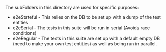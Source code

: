 The subFolders in this directory are used for specific purposes:

* e2eStateful - This relies on the DB to be set up with a dump of the test entities
* e2eSerial - The tests in this suite will be run in serial (Avoids race conditions)
* e2eRegular - The tests in this suite are set up with a default empty DB (need to make your own test entities) as well as being run in parallel.